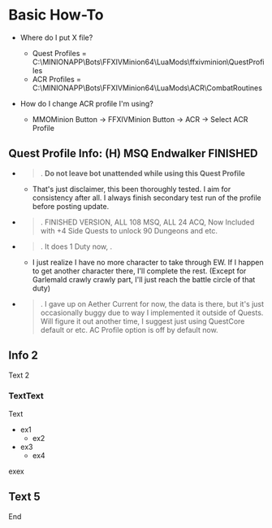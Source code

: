 # Basic How-To

* Where do I put X file?
  * Quest Profiles =  C:\MINIONAPP\Bots\FFXIVMinion64\LuaMods\ffxivminion\QuestProfiles
  * ACR Profiles = C:\MINIONAPP\Bots\FFXIVMinion64\LuaMods\ACR\CombatRoutines

* How do I change ACR profile I'm using?
  * MMOMinion Button -> FFXIVMinion Button -> ACR -> Select ACR Profile


## Quest Profile Info: (H) MSQ Endwalker FINISHED
* >. **Do not leave bot unattended while using this Quest Profile**
  * That's just disclaimer, this been thoroughly tested. I aim for consistency after all. I always finish secondary test run of the profile before posting update.

* >. FINISHED VERSION,    ALL 108 MSQ,   ALL 24 ACQ,  Now Included with +4 Side Quests to unlock 90 Dungeons and etc.

* >. It does 1 Duty now, <As the Heaven Burns>.
  * I just realize I have no more character to take through EW. If I happen to get another character there, I'll complete the rest. (Except for Garlemald crawly crawly part, I'll just reach the battle circle of that duty)

* >. I gave up on Aether Current for now, the data is there, but it's just occasionally buggy due to way I implemented it outside of Quests. Will figure it out another time, I suggest just using QuestCore default or etc. AC Profile option is off by default now.




## Info 2

Text 2

### TextText

Text

* ex1
  * ex2
* ex3
  * ex4

exex

## Text 5

End

